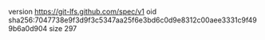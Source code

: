 version https://git-lfs.github.com/spec/v1
oid sha256:7047738e9f3d9f3c5347aa25f6e3bd6c0d9e8312c00aee3331c9f499b6a0d904
size 297
